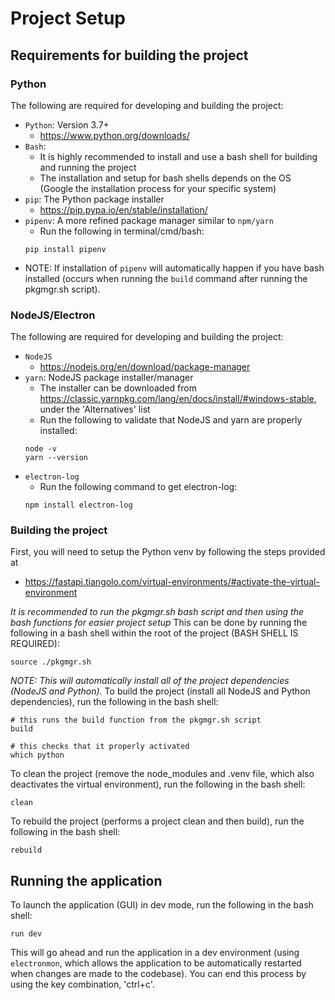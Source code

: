 # Project Setup
## Requirements for building the project

### Python 
The following are required for developing and building the project:
 - `Python`: Version 3.7+
    - https://www.python.org/downloads/
 - `Bash`:
    - It is highly recommended to install and use a bash shell for building and running the project
    - The installation and setup for bash shells depends on the OS (Google the installation process for your specific system)
 - `pip`: The Python package installer
    - https://pip.pypa.io/en/stable/installation/
 - `pipenv`: A more refined package manager similar to `npm/yarn`
    - Run the following in terminal/cmd/bash:
    ```
    pip install pipenv
    ```
 - NOTE: If installation of `pipenv` will automatically happen if you have bash installed (occurs when running the `build` command after running the pkgmgr.sh script).

### NodeJS/Electron
The following are required for developing and building the project:
 - `NodeJS`
    - https://nodejs.org/en/download/package-manager
 - `yarn`: NodeJS package installer/manager
    - The installer can be downloaded from https://classic.yarnpkg.com/lang/en/docs/install/#windows-stable, under the 'Alternatives' list
    - Run the following to validate that NodeJS and yarn are properly installed:
    ```
    node -v
    yarn --version
    ```
 - `electron-log`
    - Run the following command to get electron-log:
    ```
    npm install electron-log
    ```

### Building the project
First, you will need to setup the Python venv by following the steps provided at 
 - https://fastapi.tiangolo.com/virtual-environments/#activate-the-virtual-environment

<i>It is recommended to run the pkgmgr.sh bash script and then using the bash functions for easier project setup</i>
This can be done by running the following in a bash shell within the root of the project (BASH SHELL IS REQUIRED):
```
source ./pkgmgr.sh
```

<i>NOTE: This will automatically install all of the project dependencies (NodeJS and Python).</i>
To build the project (install all NodeJS and Python dependencies), run the following in the bash shell:
```
# this runs the build function from the pkgmgr.sh script
build

# this checks that it properly activated
which python 
```

To clean the project (remove the node_modules and .venv file, which also deactivates the virtual environment), run the following in the bash shell:
```
clean
```

To rebuild the project (performs a project clean and then build), run the following in the bash shell:
```
rebuild
```

## Running the application
To launch the application (GUI) in dev mode, run the following in the bash shell:
```
run dev
```
This will go ahead and run the application in a dev environment (using `electronmon`, which allows the application to be automatically restarted when changes are made to the codebase). You can end this process by using the key combination, 'ctrl+c'.